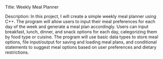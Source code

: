 Title: Weekly Meal Planner

Description: In this project, I will create a simple weekly meal planner using C++. The program will allow users to input their meal preferences for each day of the week and generate a meal plan accordingly. Users can input breakfast, lunch, dinner, and snack options for each day, categorizing them by food type or cuisine. The program will use basic data types to store meal options, file input/output for saving and loading meal plans, and conditional statements to suggest meal options based on user preferences and dietary restrictions.
